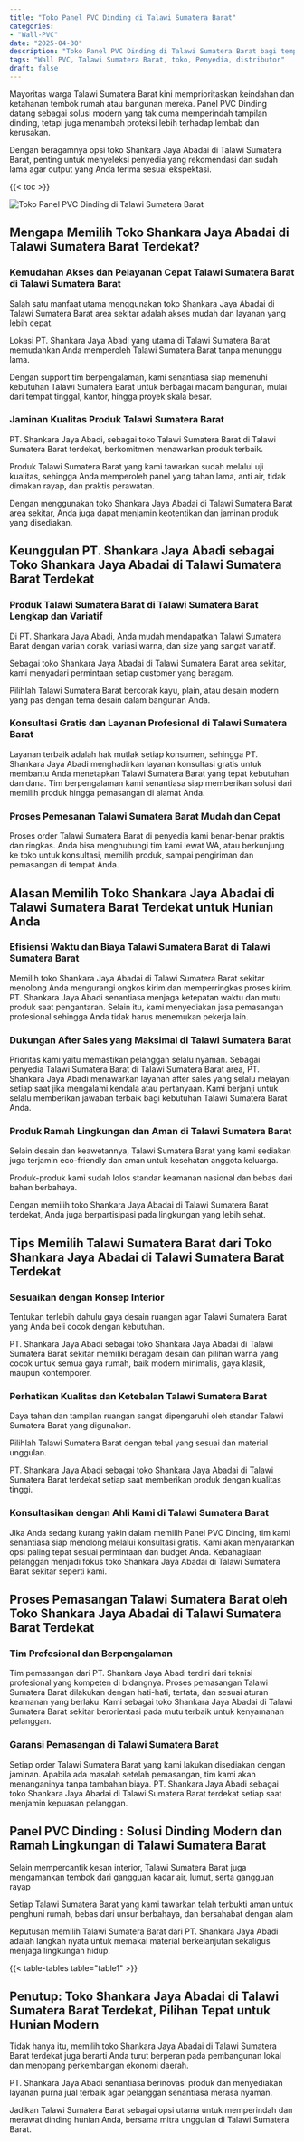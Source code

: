 ```yaml
---
title: "Toko Panel PVC Dinding di Talawi Sumatera Barat"
categories: 
- "Wall-PVC"
date: "2025-04-30"
description: "Toko Panel PVC Dinding di Talawi Sumatera Barat bagi tempat tinggal, perkantoran, dan gerai. Produk terbaik, pilihan motif, variasi warna elegan, beserta jasa pemasangan oleh tim berpengalaman dan garansi resmi!|Layanan penjualan Panel PVC Dinding di Talawi Sumatera Barat untuk keperluan rumah, office, atau gerai, beserta panel terbaik dan penempatan oleh tenaga ahli ahli dan jaminan resmi.|Alternatif Panel PVC Dinding di Talawi Sumatera Barat yang andal bagi hunian, perkantoran, serta ritel, dengan material terbaik dan pemasangan dikerjakan oleh teknisi ahli serta jaminan resmi.|Distribusi Panel PVC Dinding di Talawi Sumatera Barat bagi hunian, kantor, serta ritel, beserta material berkualitas dan pemasangan ditangani oleh tim berpengalaman, disertai beserta jaminan resmi.}"
tags: "Wall PVC, Talawi Sumatera Barat, toko, Penyedia, distributor"
draft: false
---
```


Mayoritas warga Talawi Sumatera Barat kini memprioritaskan keindahan dan ketahanan tembok rumah atau bangunan mereka.  Panel PVC Dinding  datang sebagai solusi modern yang tak cuma memperindah tampilan dinding, tetapi juga menambah proteksi lebih terhadap lembab dan kerusakan.

Dengan beragamnya opsi toko Shankara Jaya Abadai di Talawi Sumatera Barat, penting untuk menyeleksi penyedia yang rekomendasi dan sudah lama agar output yang Anda terima sesuai ekspektasi.

{{< toc >}}

![Toko Panel PVC Dinding di Talawi Sumatera Barat](/images/Wall-PVC/Toko-Panel-PVC-Dinding-di-Talawi-Sumatera-Barat.png)


## Mengapa Memilih Toko Shankara Jaya Abadai di Talawi Sumatera Barat Terdekat?

### Kemudahan Akses dan Pelayanan Cepat Talawi Sumatera Barat di Talawi Sumatera Barat

Salah satu manfaat utama menggunakan toko Shankara Jaya Abadai di Talawi Sumatera Barat area sekitar adalah akses mudah dan layanan yang lebih cepat.

Lokasi PT. Shankara Jaya Abadi yang utama di Talawi Sumatera Barat memudahkan Anda memperoleh Talawi Sumatera Barat tanpa menunggu lama.

Dengan support tim berpengalaman, kami senantiasa siap memenuhi kebutuhan Talawi Sumatera Barat untuk berbagai macam bangunan, mulai dari tempat tinggal, kantor, hingga proyek skala besar.

### Jaminan Kualitas Produk Talawi Sumatera Barat

PT. Shankara Jaya Abadi, sebagai toko Talawi Sumatera Barat di Talawi Sumatera Barat terdekat, berkomitmen menawarkan produk terbaik.

Produk Talawi Sumatera Barat yang kami tawarkan sudah melalui uji kualitas, sehingga Anda memperoleh panel yang tahan lama, anti air, tidak dimakan rayap, dan praktis perawatan.

Dengan menggunakan toko Shankara Jaya Abadai di Talawi Sumatera Barat area sekitar, Anda juga dapat menjamin keotentikan dan jaminan produk yang disediakan.

## Keunggulan PT. Shankara Jaya Abadi sebagai Toko Shankara Jaya Abadai di Talawi Sumatera Barat Terdekat

### Produk Talawi Sumatera Barat di Talawi Sumatera Barat Lengkap dan Variatif

Di PT. Shankara Jaya Abadi, Anda mudah mendapatkan Talawi Sumatera Barat dengan varian corak, variasi warna, dan size yang sangat variatif.

Sebagai toko Shankara Jaya Abadai di Talawi Sumatera Barat area sekitar, kami menyadari permintaan setiap customer yang beragam.

Pilihlah Talawi Sumatera Barat bercorak kayu, plain, atau desain modern yang pas dengan tema desain dalam bangunan Anda.

### Konsultasi Gratis dan Layanan Profesional di Talawi Sumatera Barat

Layanan terbaik adalah hak mutlak setiap konsumen, sehingga PT. Shankara Jaya Abadi menghadirkan layanan konsultasi gratis untuk membantu Anda menetapkan Talawi Sumatera Barat yang tepat kebutuhan dan dana. Tim berpengalaman kami senantiasa siap memberikan solusi dari memilih produk hingga pemasangan di alamat Anda.

### Proses Pemesanan Talawi Sumatera Barat Mudah dan Cepat

Proses order Talawi Sumatera Barat di penyedia kami benar-benar praktis dan ringkas. Anda bisa menghubungi tim kami lewat WA, atau berkunjung ke toko untuk konsultasi, memilih produk, sampai pengiriman dan pemasangan di tempat Anda.

## Alasan Memilih Toko Shankara Jaya Abadai di Talawi Sumatera Barat Terdekat untuk Hunian Anda

### Efisiensi Waktu dan Biaya Talawi Sumatera Barat di Talawi Sumatera Barat

Memilih toko Shankara Jaya Abadai di Talawi Sumatera Barat sekitar menolong Anda mengurangi ongkos kirim dan memperringkas proses kirim. PT. Shankara Jaya Abadi senantiasa menjaga ketepatan waktu dan mutu produk saat pengantaran. Selain itu, kami menyediakan jasa pemasangan profesional sehingga Anda tidak harus menemukan pekerja lain.

### Dukungan After Sales yang Maksimal di Talawi Sumatera Barat

Prioritas kami yaitu memastikan pelanggan selalu nyaman. Sebagai penyedia Talawi Sumatera Barat di Talawi Sumatera Barat area, PT. Shankara Jaya Abadi menawarkan layanan after sales yang selalu melayani setiap saat jika mengalami kendala atau pertanyaan. Kami berjanji untuk selalu memberikan jawaban terbaik bagi kebutuhan Talawi Sumatera Barat Anda.

### Produk Ramah Lingkungan dan Aman di Talawi Sumatera Barat

Selain desain dan keawetannya, Talawi Sumatera Barat yang kami sediakan juga terjamin eco-friendly dan aman untuk kesehatan anggota keluarga.

Produk-produk kami sudah lolos standar keamanan nasional dan bebas dari bahan berbahaya.

Dengan memilih toko Shankara Jaya Abadai di Talawi Sumatera Barat terdekat, Anda juga berpartisipasi pada lingkungan yang lebih sehat.

## Tips Memilih Talawi Sumatera Barat dari Toko Shankara Jaya Abadai di Talawi Sumatera Barat Terdekat

### Sesuaikan dengan Konsep Interior 

Tentukan terlebih dahulu gaya desain ruangan agar Talawi Sumatera Barat yang Anda beli cocok dengan kebutuhan.

PT. Shankara Jaya Abadi sebagai toko Shankara Jaya Abadai di Talawi Sumatera Barat sekitar memiliki beragam desain dan pilihan warna yang cocok untuk semua gaya rumah, baik modern minimalis, gaya klasik, maupun kontemporer.

### Perhatikan Kualitas dan Ketebalan Talawi Sumatera Barat

Daya tahan dan tampilan ruangan sangat dipengaruhi oleh standar Talawi Sumatera Barat yang digunakan.

Pilihlah Talawi Sumatera Barat dengan tebal yang sesuai dan material unggulan.

PT. Shankara Jaya Abadi sebagai toko Shankara Jaya Abadai di Talawi Sumatera Barat terdekat setiap saat memberikan produk dengan kualitas tinggi.

### Konsultasikan dengan Ahli Kami di Talawi Sumatera Barat

Jika Anda sedang kurang yakin dalam memilih Panel PVC Dinding, tim kami senantiasa siap menolong melalui konsultasi gratis. Kami akan menyarankan opsi paling tepat sesuai permintaan dan budget Anda. Kebahagiaan pelanggan menjadi fokus toko Shankara Jaya Abadai di Talawi Sumatera Barat sekitar seperti kami.

## Proses Pemasangan Talawi Sumatera Barat oleh Toko Shankara Jaya Abadai di Talawi Sumatera Barat Terdekat

### Tim Profesional dan Berpengalaman

Tim pemasangan dari PT. Shankara Jaya Abadi terdiri dari teknisi profesional yang kompeten di bidangnya. Proses pemasangan Talawi Sumatera Barat dilakukan dengan hati-hati, tertata, dan sesuai aturan keamanan yang berlaku. Kami sebagai toko Shankara Jaya Abadai di Talawi Sumatera Barat sekitar berorientasi pada mutu terbaik untuk kenyamanan pelanggan.

### Garansi Pemasangan di Talawi Sumatera Barat

Setiap order Talawi Sumatera Barat yang kami lakukan disediakan dengan jaminan. Apabila ada masalah setelah pemasangan, tim kami akan menanganinya tanpa tambahan biaya. PT. Shankara Jaya Abadi sebagai toko Shankara Jaya Abadai di Talawi Sumatera Barat terdekat setiap saat menjamin kepuasan pelanggan.

##  Panel PVC Dinding : Solusi Dinding Modern dan Ramah Lingkungan di Talawi Sumatera Barat

Selain mempercantik kesan interior, Talawi Sumatera Barat juga mengamankan tembok dari gangguan kadar air, lumut, serta gangguan rayap

Setiap Talawi Sumatera Barat yang kami tawarkan telah terbukti aman untuk penghuni rumah, bebas dari unsur berbahaya, dan bersahabat dengan alam

Keputusan memilih Talawi Sumatera Barat dari PT. Shankara Jaya Abadi adalah langkah nyata untuk memakai material berkelanjutan sekaligus menjaga lingkungan hidup.

{{< table-tables table="table1" >}}

## Penutup: Toko Shankara Jaya Abadai di Talawi Sumatera Barat Terdekat, Pilihan Tepat untuk Hunian Modern

Tidak hanya itu, memilih toko Shankara Jaya Abadai di Talawi Sumatera Barat terdekat juga berarti Anda turut berperan pada pembangunan lokal dan menopang perkembangan ekonomi daerah.

PT. Shankara Jaya Abadi senantiasa berinovasi produk dan menyediakan layanan purna jual terbaik agar pelanggan senantiasa merasa nyaman.

Jadikan Talawi Sumatera Barat sebagai opsi utama untuk memperindah dan merawat dinding hunian Anda, bersama mitra unggulan di Talawi Sumatera Barat.